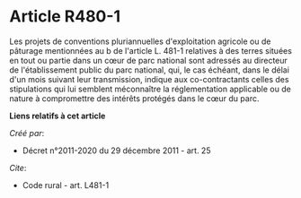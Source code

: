 # Article R480-1

Les projets de conventions pluriannuelles d'exploitation agricole ou de pâturage mentionnées au b de l'article L. 481-1
relatives à des terres situées en tout ou partie dans un cœur de parc national sont adressés au directeur de l'établissement
public du parc national, qui, le cas échéant, dans le délai d'un mois suivant leur transmission, indique aux co-contractants
celles des stipulations qui lui semblent méconnaître la réglementation applicable ou de nature à compromettre des intérêts
protégés dans le cœur du parc.

**Liens relatifs à cet article**

_Créé par_:

  - Décret n°2011-2020 du 29 décembre 2011 - art. 25

_Cite_:

  - Code rural - art. L481-1

